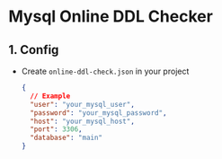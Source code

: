 # Mysql Online DDL Checker

## 1. Config

- Create `online-ddl-check.json` in your project
  ```json
  {
    // Example
    "user": "your_mysql_user",
    "password": "your_mysql_password",
    "host": "your_mysql_host",
    "port": 3306,
    "database": "main"
  }
  ```
